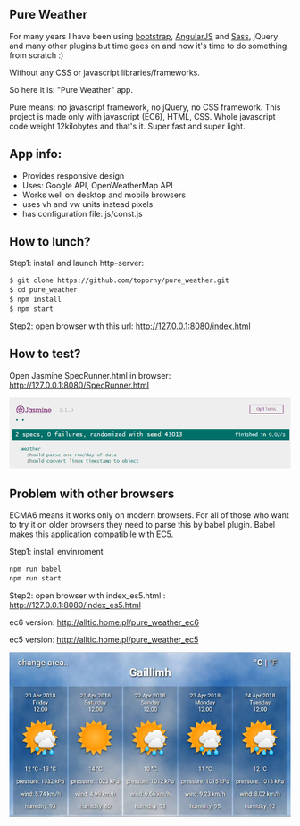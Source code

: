 ## Pure Weather

For many years I have been using [bootstrap](https://github.com/toporny/andrea_project/), [AngularJS](https://github.com/toporny/just_words) and [Sass](https://github.com/toporny/andrea_project),  jQuery and many other plugins but time goes on and now it's time to do something from scratch :)

Without any CSS or javascript libraries/frameworks.

So here it is: "Pure Weather" app.

Pure means: no javascript framework, no jQuery, no CSS framework. 
This project is made only with javascript (EC6), HTML, CSS.
Whole javascript code weight 12kilobytes and that's it. Super fast and super light.

## App info:
- Provides responsive design
- Uses: Google API, OpenWeatherMap API
- Works well on desktop and mobile browsers
- uses vh and vw units instead pixels
- has configuration file: js/const.js 


## How to lunch?
Step1: install and launch http-server:
```sh
$ git clone https://github.com/toporny/pure_weather.git
$ cd pure_weather
$ npm install
$ npm start
```

Step2: open browser with this url: http://127.0.0.1:8080/index.html



## How to test?
Open Jasmine SpecRunner.html in browser: http://127.0.0.1:8080/SpecRunner.html

![N](assets/jasmine_test.png)



## Problem with other browsers
ECMA6 means it works only on modern browsers.
For all of those who want to try it on older browsers they need to parse this by babel plugin.
Babel makes this application compatibile with EC5.

Step1: install envinroment
```sh
npm run babel
npm run start
```
Step2: open browser with index_es5.html : http://127.0.0.1:8080/index_es5.html


ec6 version: http://alltic.home.pl/pure_weather_ec6

ec5 version: http://alltic.home.pl/pure_weather_ec5


![N](assets/horizontal.jpg)
